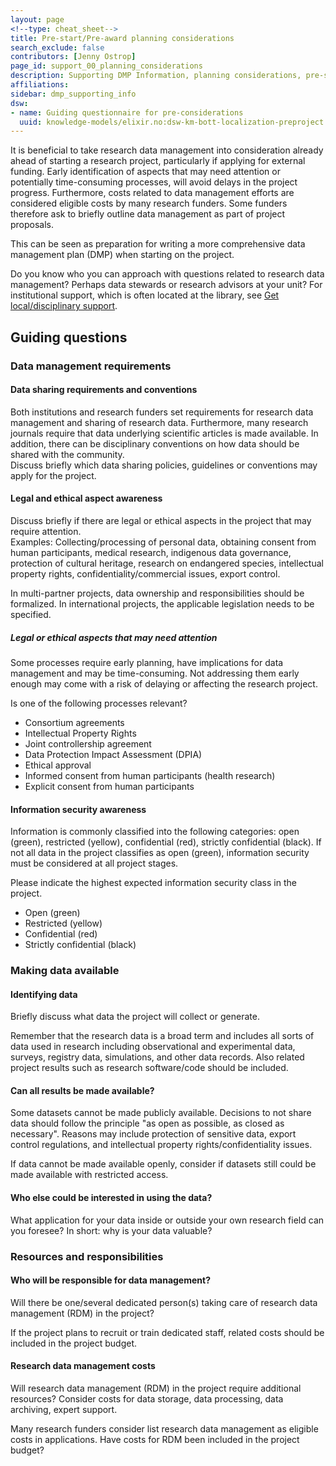 ```yaml
---
layout: page
<!--type: cheat_sheet-->
title: Pre-start/Pre-award planning considerations
search_exclude: false
contributors: [Jenny Ostrop]
page_id: support_00_planning_considerations
description: Supporting DMP Information, planning considerations, pre-start, pre-award, before you start
affiliations:
sidebar: dmp_supporting_info
dsw:
- name: Guiding questionnaire for pre-considerations
  uuid: knowledge-models/elixir.no:dsw-km-bott-localization-preproject:0.1.1/preview
---
```


It is beneficial to take research data management into consideration already ahead of starting a research project, particularly if applying for external funding. Early identification of aspects that may need attention or potentially time-consuming processes, will avoid delays in the project progress. Furthermore, costs related to data management efforts are considered eligible costs by many research funders. Some funders therefore ask to briefly outline data management as part of project proposals.

This can be seen as preparation for writing a more comprehensive data management plan (DMP) when starting on the project.

Do you know who you can approach with questions related to research data management? Perhaps data stewards or research advisors at your unit? For institutional support, which is often located at the library, see [Get local/disciplinary support](support_00_local_disc).

## Guiding questions

### Data management requirements

#### Data sharing requirements and conventions
Both institutions and research funders set requirements for research data management and sharing of research data. Furthermore, many research journals require that data underlying scientific articles is made available. In addition, there can be disciplinary conventions on how data should be shared with the community.\
Discuss briefly which data sharing policies, guidelines or conventions may apply for the project.

#### Legal and ethical aspect awareness
Discuss briefly if there are legal or ethical aspects in the project that may require attention.\
Examples: Collecting/processing of personal data, obtaining consent from human participants, medical research, indigenous data governance, protection of cultural heritage, research on endangered species, intellectual property rights, confidentiality/commercial issues, export control.

In multi-partner projects, data ownership and responsibilities should be formalized. In international projects, the applicable legislation needs to be specified.

##### Legal or ethical aspects that may need attention
Some processes require early planning, have implications for data management and may be time-consuming. Not addressing them early enough may come with a risk of delaying or affecting the research project.

Is one of the following processes relevant?
* Consortium agreements
* Intellectual Property Rights
* Joint controllership agreement
* Data Protection Impact Assessment (DPIA)
* Ethical approval
* Informed consent from human participants (health research)
* Explicit consent from human participants

#### Information security awareness
Information is commonly classified into the following categories: open (green), restricted (yellow), confidential (red), strictly confidential (black). If not all data in the project classifies as open (green), information security must be considered at all project stages.

Please indicate the highest expected information security class in the project.
* Open (green)
* Restricted (yellow)
* Confidential (red)
* Strictly confidential (black)

### Making data available

#### Identifying data
Briefly discuss what data the project will collect or generate.

Remember that the research data is a broad term and includes all sorts of data used in research including observational and experimental data, surveys, registry data, simulations, and other data records. Also related project results such as research software/code should be included.

#### Can all results be made available?
Some datasets cannot be made publicly available. Decisions to not share data should follow the principle "as open as possible, as closed as necessary". Reasons may include protection of sensitive data, export control regulations, and intellectual property rights/confidentiality issues.

If data cannot be made available openly, consider if datasets still could be made available with restricted access.

#### Who else could be interested in using the data?
What application for your data inside or outside your own research field can you foresee? In short: why is your data valuable?

### Resources and responsibilities

#### Who will be responsible for data management?
Will there be one/several dedicated person(s) taking care of research data management (RDM) in the project?

If the project plans to recruit or train dedicated staff, related costs should be included in the project budget.

#### Research data management costs
Will research data management (RDM) in the project require additional resources? Consider costs for data storage, data processing, data archiving, expert support.

Many research funders consider list research data management as eligible costs in applications. Have costs for RDM been included in the project budget?

